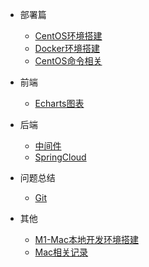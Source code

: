 <!-- 侧边栏配置文件 -->

* 部署篇
  * [CentOS环境搭建](/centos/service)
  * [Docker环境搭建](/centos/docker)
  * [CentOS命令相关](/centos/command)

* 前端
  * [Echarts图表](/frontend/echarts.md)

* 后端
  * [中间件](/backend/plugin.md)
  * [SpringCloud](/backend/springcloud.md)

* 问题总结
  * [Git](/problem/git.md)

* 其他
  * [M1-Mac本地开发环境搭建](/mac/m1-docker.md)
  * [Mac相关记录](/mac/other.md)

